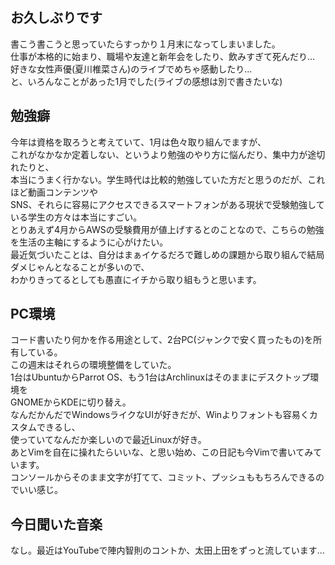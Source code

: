 ## お久しぶりです  
書こう書こうと思っていたらすっかり１月末になってしまいました。  
仕事が本格的に始まり、職場や友達と新年会をしたり、飲みすぎて死んだり…  
好きな女性声優(夏川椎菜さん)のライブでめちゃ感動したり…  
と、いろんなことがあった1月でした(ライブの感想は別で書きたいな)  
  
## 勉強癖  
今年は資格を取ろうと考えていて、1月は色々取り組んでますが、  
これがなかなか定着しない、というより勉強のやり方に悩んだり、集中力が途切れたりと、  
本当にうまく行かない。学生時代は比較的勉強していた方だと思うのだが、これほど動画コンテンツや  
SNS、それらに容易にアクセスできるスマートフォンがある現状で受験勉強している学生の方々は本当にすごい。  
とりあえず4月からAWSの受験費用が値上げするとのことなので、こちらの勉強を生活の主軸にするように心がけたい。  
最近気づいたことは、自分はまぁイケるだろで難しめの課題から取り組んで結局ダメじゃんとなることが多いので、  
わかりきってるとしても愚直にイチから取り組もうと思います。  
  
## PC環境  
コード書いたり何かを作る用途として、2台PC(ジャンクで安く買ったもの)を所有している。  
この週末はそれらの環境整備をしていた。  
1台はUbuntuからParrot OS、もう1台はArchlinuxはそのままにデスクトップ環境を  
GNOMEからKDEに切り替え。  
なんだかんだでWindowsライクなUIが好きだが、Winよりフォントも容易くカスタムできるし、  
使っていてなんだか楽しいので最近Linuxが好き。  
あとVimを自在に操れたらいいな、と思い始め、この日記も今Vimで書いてみています。  
コンソールからそのまま文字が打てて、コミット、プッシュももちろんできるのでいい感じ。  
  
## 今日聞いた音楽  
なし。最近はYouTubeで陣内智則のコントか、太田上田をずっと流しています…  

